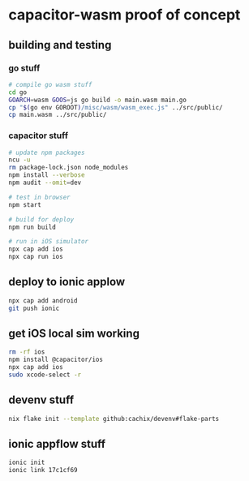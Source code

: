# capacitor-wasm proof of concept

## building and testing

### go stuff

```sh
# compile go wasm stuff
cd go
GOARCH=wasm GOOS=js go build -o main.wasm main.go
cp "$(go env GOROOT)/misc/wasm/wasm_exec.js" ../src/public/
cp main.wasm ../src/public/
```

### capacitor stuff

```sh
# update npm packages
ncu -u
rm package-lock.json node_modules
npm install --verbose
npm audit --omit=dev

# test in browser
npm start

# build for deploy
npm run build

# run in iOS simulator
npx cap add ios
npx cap run ios
```

## deploy to ionic applow

```sh
npx cap add android
git push ionic
```

## get iOS local sim working

```sh
rm -rf ios
npm install @capacitor/ios
npx cap add ios
sudo xcode-select -r
```

## devenv stuff

```sh
nix flake init --template github:cachix/devenv#flake-parts
```

## ionic appflow stuff

```sh
ionic init
ionic link 17c1cf69
```